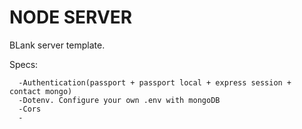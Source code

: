 # NODE SERVER

  BLank server template.

   Specs:

      -Authentication(passport + passport local + express session + contact mongo)
      -Dotenv. Configure your own .env with mongoDB
      -Cors
      -
      